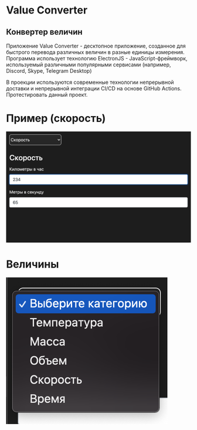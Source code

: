 # Value Converter
## Конвертер величин

Приложение Value Converter - десктопное приложение, созданное для быстрого перевода различных величин в разные единицы измерения.
Программа использует технологию ElectronJS - JavaScript-фреймворк, используемый различными популярными сервисами (например, Discord, Skype, Telegram Desktop)

В проекции используются современные технологии непрерывной доставки и непрерывной интеграции CI/CD на основе GitHub Actions.
Протестировать данный проект.

# Пример (скорость)
![Пример](data/1.png)

# Величины
![Величины](data/2.png)
